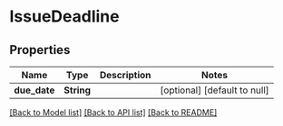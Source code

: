 # IssueDeadline

## Properties
Name | Type | Description | Notes
------------ | ------------- | ------------- | -------------
**due_date** | **String** |  | [optional] [default to null]

[[Back to Model list]](../README.md#documentation-for-models) [[Back to API list]](../README.md#documentation-for-api-endpoints) [[Back to README]](../README.md)


